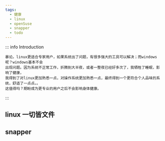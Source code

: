 ```yaml
---
tags:
  - 健康
  - linux
  - openSuse
  - snapper
  - todo
---
```


::: info Introduction

    暴论。linux更适合专家用户，如果系统出了问题，有很多强大的工具可以解决；而windows呢？windows基本不会
    出现问题。因为系统不正常工作，折腾到大半夜，或者一整夜已经好多次了，我牺牲了睡眠，影响了健康，
    我得到了对linux更加熟悉一点，对操作系统更加熟悉一点，最终得到一个更符合个人品味的系统，舒适了一点点。。
    这值得吗？期盼成为更专业的用户之后不会影响身体健康。

:::

## linux 一切皆文件

## snapper